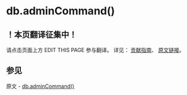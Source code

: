 # db.adminCommand()

## ！本页翻译征集中！

请点击页面上方 EDIT THIS PAGE 参与翻译。
详见：
[贡献指南]( https://github.com/JinMuInfo/MongoDB-Manual-zh/blob/master/CONTRIBUTING.md )、
[原文链接](  https://docs.mongodb.com/manual/reference/method/db.adminCommand/  )。

## 参见

原文 - [db.adminCommand()]( https://docs.mongodb.com/manual/reference/method/db.adminCommand/ )

